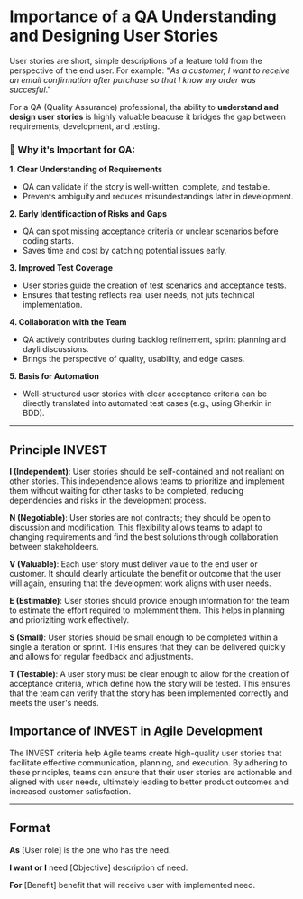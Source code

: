 # Importance of a QA Understanding and Designing User Stories

User stories are short, simple descriptions of a feature told from the perspective of the end user. For example: "*As a customer, I want to receive an email confirmation after purchase so that I know my order was succesful*."

For a QA (Quality Assurance) professional, tha ability to **understand and design user stories** is highly valuable beacuse it bridges the gap between requirements, development, and testing.

### 🔹 Why it's Important for QA:

**1. Clear Understanding of Requirements**
- QA can validate if the story is well-written, complete, and testable.
- Prevents ambiguity and reduces misundestandings later in development.

**2. Early Identificaction of Risks and Gaps**
- QA can spot missing acceptance criteria or unclear scenarios before coding starts.
- Saves time and cost by catching potential issues early.

**3. Improved Test Coverage**
- User stories guide the creation of test scenarios and acceptance tests.
- Ensures that testing reflects real user needs, not juts technical implementation.

**4. Collaboration with the Team**
- QA actively contributes during backlog refinement, sprint planning and dayli discussions.
- Brings the perspective of quality, usability, and edge cases.

**5. Basis for Automation**
- Well-structured user stories with clear acceptance criteria can be directly translated into automated test cases (e.g., using Gherkin in BDD).

---

## Principle INVEST

**I (Independent)**: User stories should be self-contained and not realiant on other stories. This independence allows teams to prioritize and implement them without waiting for other tasks to be completed, reducing dependencies and risks in the development process.

**N (Negotiable)**: User stories are not contracts; they should be open to discussion and modification. This flexibility allows teams to adapt to changing requirements and find the best solutions through collaboration between stakeholdeers.

**V (Valuable)**: Each user story must deliver value to the end user or customer. It should clearly articulate the benefit or outcome that the user will again, ensuring that the development work aligns with user needs.

**E (Estimable)**: User stories should provide enough information for the team to estimate the effort required to implemment them. This helps in planning and prioriziting work effectively.

**S (Small)**: User stories should be small enough to be completed within a single a iteration or sprint. THis ensures that they can be delivered quickly and allows for regular feedback and adjustments.

**T (Testable)**: A user story must be clear enough to allow for the creation of acceptance criteria, which define how the story will be tested. This ensures that the team can verify that the story has been implemented correctly and meets the user's needs.

## Importance of INVEST in Agile Development
The INVEST criteria help Agile teams create high-quality user stories that facilitate effective communication, planning, and execution. By adhering to these principles, teams can ensure that their user stories are actionable and aligned with user needs, ultimately leading to better product outcomes and increased customer satisfaction.

---

## Format

**As** [User role] is the one who has the need.

**I want or I** need [Objective] description of need.

**For** [Benefit] benefit that will receive user with implemented need.
